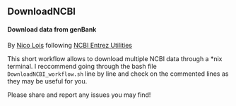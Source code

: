 ## DownloadNCBI
#### Download data from genBank
By [Nico Lois](https://www.researchgate.net/profile/Nicolas_Lois) following [NCBI Entrez Utilities](https://www.ncbi.nlm.nih.gov/books/NBK25501)

This short workflow allows to download multiple NCBI data through a *nix terminal.
I reccommend going through the bash file `DownloadNCBI_workflow.sh` line by line and check on the commented lines as they may be useful for you.

Please share and report any issues you may find!
